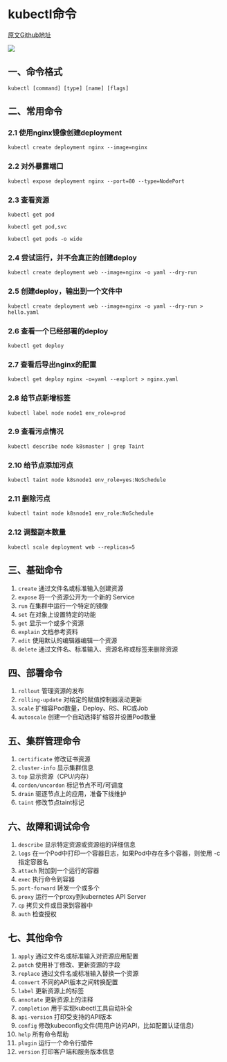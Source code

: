 # kubectl命令
[原文Github地址](https://github.com/0voice/learning_mind_map)

![](https://cdn.jsdelivr.net/gh/wudg/picgo@master/images/kubernetes.jpg)

## 一、命令格式

`kubectl [command] [type] [name] [flags]`

## 二、常用命令

### 2.1 使用nginx镜像创建deployment
`kubectl create deployment nginx --image=nginx`

### 2.2 对外暴露端口
`kubectl expose deployment nginx --port=80 --type=NodePort`

### 2.3 查看资源

`kubectl get pod`

`kubectl get pod,svc`

`kubectl get pods -o wide`

### 2.4 尝试运行，并不会真正的创建deploy
`kubectl create deployment web --image=nginx -o yaml --dry-run`

### 2.5 创建deploy，输出到一个文件中
`kubectl create deployment web --image=nginx -o yaml --dry-run > hello.yaml`

### 2.6 查看一个已经部署的deploy
`kubectl get deploy`

### 2.7 查看后导出nginx的配置
`kubectl get deploy nginx -o=yaml --explort > nginx.yaml`

### 2.8 给节点新增标签
`kubectl label node node1 env_role=prod`

### 2.9 查看污点情况
`kubectl describe node k8smaster | grep Taint`

### 2.10 给节点添加污点
`kubectl taint node k8snode1 env_role=yes:NoSchedule`

### 2.11 删除污点
`kubectl taint node k8snode1 env_role:NoSchedule`

### 2.12 调整副本数量
`kubectl scale deployment web --replicas=5`

## 三、基础命令

1. `create` 通过文件名或标准输入创建资源
2. `expose` 将一个资源公开为一个新的 Service
3. `run` 在集群中运行一个特定的镜像
4. `set` 在对象上设置特定的功能
5. `get` 显示一个或多个资源
6. `explain` 文档参考资料
7. `edit` 使用默认的编辑器编辑一个资源
8. `delete` 通过文件名、标准输入、资源名称或标签来删除资源


## 四、部署命令

1. `rollout` 管理资源的发布
2. `rolling-update` 对给定的赋值控制器滚动更新
3. `scale` 扩缩容Pod数量，Deploy、RS、RC或Job
4. `autoscale` 创建一个自动选择扩缩容并设置Pod数量

## 五、集群管理命令

1. `certificate` 修改证书资源
2. `cluster-info` 显示集群信息
3. `top` 显示资源（CPU/内存）
4. `cordon/uncordon` 标记节点不可/可调度
5. `drain` 驱逐节点上的应用，准备下线维护
6. `taint` 修改节点taint标记


## 六、故障和调试命令

1. `describe` 显示特定资源或资源组的详细信息
2. `logs` 在一个Pod中打印一个容器日志，如果Pod中存在多个容器，则使用 -c 指定容器名
3. `attach` 附加到一个运行的容器
4. `exec` 执行命令到容器
5. `port-forward` 转发一个或多个
6. `proxy` 运行一个proxy到kubernetes API Server
7. `cp` 拷贝文件或目录到容器中
8. `auth` 检查授权

## 七、其他命令

1. `apply` 通过文件名或标准输入对资源应用配置
2. `patch` 使用补丁修改、更新资源的字段
3. `replace` 通过文件名或标准输入替换一个资源
4. `convert` 不同的API版本之间转换配置
5. `label` 更新资源上的标签
6. `annotate` 更新资源上的注释
7. `completion` 用于实现kubectl工具自动补全
8. `api-version` 打印受支持的API版本
9. `config` 修改kubeconfig文件(用用户访问API，比如配置认证信息)
10. `help` 所有命令帮助
11. `plugin` 运行一个命令行插件
12. `version` 打印客户端和服务版本信息




